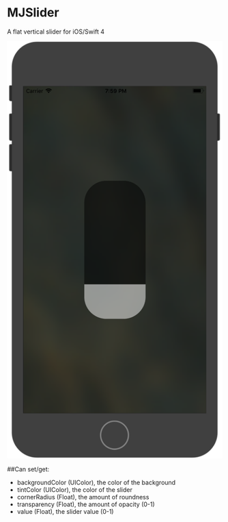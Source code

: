 # MJSlider
A flat vertical slider for iOS/Swift 4

<img src="MJSlider.png" alt="Vertical Slider">

##Can set/get:

- backgroundColor (UIColor), the color of the background
- tintColor (UIColor), the color of the slider
- cornerRadius (Float), the amount of roundness
- transparency (Float), the amount of opacity (0-1)
- value (Float), the slider value (0-1)



